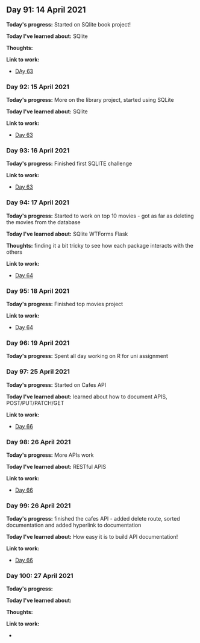 ## Day 91: 14 April 2021
**Today's progress:** Started on SQlite book project!
    
**Today I've learned about:** SQlite
    
**Thoughts:**
    
**Link to work:**

* [DAy 63](https://github.com/bethpritchard/100DaysOfCodeBootcamp/blob/master/Day63)
    

    
### Day 92: 15 April 2021
**Today's progress:** More on the library project, started using SQLite 
    
**Today I've learned about:** SQlite
    
**Link to work:**

* [Day 63](https://github.com/bethpritchard/100DaysOfCodeBootcamp/blob/master/Day63)
    

    
### Day 93: 16 April 2021
**Today's progress:** Finished first SQLITE challenge 

**Link to work:**

* [Day 63](https://github.com/bethpritchard/100DaysOfCodeBootcamp/blob/master/Day63)
    

    
### Day 94: 17 April 2021
**Today's progress:** Started to work on top 10 movies - got as far as deleting the movies from the database
    
**Today I've learned about:** SQlite WTForms Flask 
    
**Thoughts:** finding it a bit tricky to see how each package interacts with the others 
    
**Link to work:**

* [Day 64](https://github.com/bethpritchard/100DaysOfCodeBootcamp/blob/master/Day64)
    

    
### Day 95: 18 April 2021
**Today's progress:** Finished top movies project

**Link to work:**

* [Day 64](https://github.com/bethpritchard/100DaysOfCodeBootcamp/blob/master/Day64)
    

    
### Day 96: 19 April 2021
**Today's progress:** Spent all day working on R for uni assignment

    
### Day 97: 25 April 2021
**Today's progress:** Started on Cafes API 
    
**Today I've learned about:** learned about how to document APIS, POST/PUT/PATCH/GET
    
**Link to work:**

* [Day 66](https://github.com/bethpritchard/100DaysOfCodeBootcamp/blob/master/Day66)
    

    
### Day 98: 26 April 2021
**Today's progress:** More APIs work 
    
**Today I've learned about:** RESTful APIS

**Link to work:**

* [Day 66](https://github.com/bethpritchard/100DaysOfCodeBootcamp/blob/master/Day66)
    

    
### Day 99: 26 April 2021
**Today's progress:** finished the cafes API - added delete route, sorted documentation and added hyperlink to documentation
    
**Today I've learned about:** How easy it is to build API documentation!
    
**Link to work:**

* [Day 66](https://github.com/bethpritchard/100DaysOfCodeBootcamp/blob/master/Day66)
    

    
### Day 100: 27 April 2021
**Today's progress:**
    
**Today I've learned about:**
    
**Thoughts:**
    
**Link to work:**

* [](https://github.com/bethpritchard/100DaysOfCodeBootcamp/blob/master/)
    

    